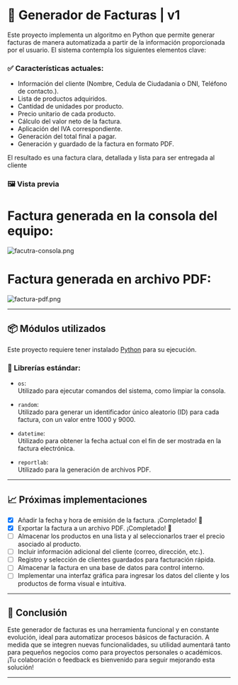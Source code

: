 # 🧾 Generador de Facturas | v1

Este proyecto implementa un algoritmo en Python que permite generar facturas de manera automatizada a partir de la información proporcionada por el usuario. El sistema contempla los siguientes elementos clave:

### ✅ Características actuales:

- Información del cliente (Nombre, Cedula de Ciudadania o DNI, Teléfono de contacto.).
- Lista de productos adquiridos.
- Cantidad de unidades por producto.
- Precio unitario de cada producto.
- Cálculo del valor neto de la factura.
- Aplicación del IVA correspondiente.
- Generación del total final a pagar.
- Generación y guardado de la factura en formato PDF.

El resultado es una factura clara, detallada y lista para ser entregada al cliente


### 🖼️ Vista previa

# Factura generada en la consola del equipo:
![facutra-consola.png](https://i.postimg.cc/X7VgCfvm/facutra-consola.png)

# Factura generada en archivo PDF:
![factura-pdf.png](https://i.postimg.cc/902Y1TY4/factura-pdf.png)

---

## 📦 Módulos utilizados

Este proyecto requiere tener instalado [Python](https://www.python.org/) para su ejecución.

### 🔧 Librerías estándar:

- `os`:  
  Utilizado para ejecutar comandos del sistema, como limpiar la consola.

- `random`:  
  Utilizado para generar un identificador único aleatorio (ID) para cada factura, con un valor entre 1000 y 9000.

- `datetime`:  
  Utilizado para obtener la fecha actual con el fin de ser mostrada en la factura electrónica.

- `reportlab`:  
  Utilizado para la generación de archivos PDF.

---

## 📈 Próximas implementaciones

- [x] Añadir la fecha y hora de emisión de la factura. ¡Completado! 🎉
- [x] Exportar la factura a un archivo PDF. ¡Completado! 🎉
- [ ] Almacenar los productos en una lista y al seleccionarlos traer el precio asociado al producto.
- [ ] Incluir información adicional del cliente (correo, dirección, etc.).
- [ ] Registro y selección de clientes guardados para facturación rápida.
- [ ] Almacenar la factura en una base de datos para control interno.
- [ ] Implementar una interfaz gráfica para ingresar los datos del cliente y los productos de forma visual e intuitiva.

---

## 🧩 Conclusión

Este generador de facturas es una herramienta funcional y en constante evolución, ideal para automatizar procesos básicos de facturación. A medida que se integren nuevas funcionalidades, su utilidad aumentará tanto para pequeños negocios como para proyectos personales o académicos.  
¡Tu colaboración o feedback es bienvenido para seguir mejorando esta solución!

---